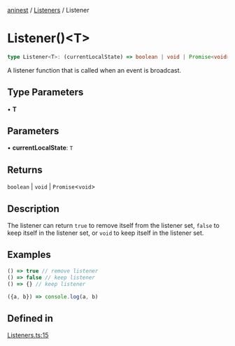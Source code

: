 [aninest](../../index.md) / [Listeners](../index.md) / Listener

# Listener()\<T\>

```ts
type Listener<T>: (currentLocalState) => boolean | void | Promise<void>;
```

A listener function that is called when an event is broadcast.

## Type Parameters

• **T**

## Parameters

• **currentLocalState**: `T`

## Returns

`boolean` \| `void` \| `Promise`\<`void`\>

## Description

The listener can return `true` to remove itself from the listener set, `false` to keep itself in the listener set, or `void` to keep itself in the listener set.

## Examples

```ts
() => true // remove listener
() => false // keep listener
() => {} // keep listener
```

```ts
({a, b}) => console.log(a, b)
```

## Defined in

[Listeners.ts:15](https://github.com/zphrs/aninest/blob/4def9b51a0eda7ca5b3d63922b6674c9f9434175/core/src/Listeners.ts#L15)
